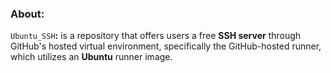 ### About:
`Ubuntu_SSH`**:** is a repository that offers users a free **SSH server** through GitHub's hosted virtual environment, specifically the GitHub-hosted runner, which utilizes an **Ubuntu** runner image.
